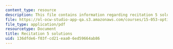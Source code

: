 ```yaml
---
content_type: resource
description: This file contains information regarding recitation 5 solutions.
file: https://ol-ocw-studio-app-qa.s3.amazonaws.com/courses/15-053-optimization-methods-in-management-science-spring-2013/136dfde6f03fcd21eaa06ed59664ab86_MIT15_053S13_rec05sol.pdf
file_type: application/pdf
resourcetype: Document
title: Recitation 5 solutions
uid: 136dfde6-f03f-cd21-eaa0-6ed59664ab86
---
```

